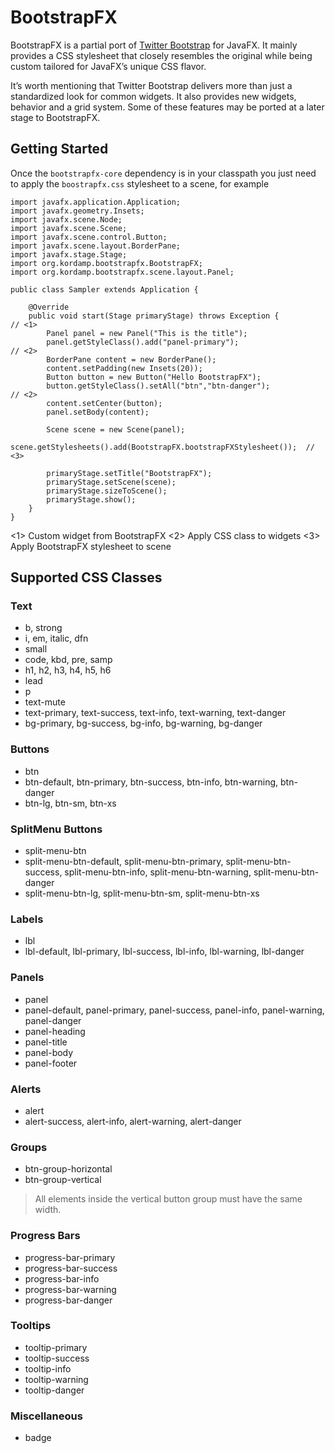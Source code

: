 # BootstrapFX

BootstrapFX is a partial port of [Twitter Bootstrap](https://getbootstrap.com/) for JavaFX. It mainly provides a CSS
stylesheet that closely resembles the original while being custom tailored for JavaFX’s unique CSS flavor.

It’s worth mentioning that Twitter Bootstrap delivers more than just a standardized look for common widgets. It also
provides new widgets, behavior and a grid system. Some of these features may be ported at a later stage to BootstrapFX.

## Getting Started

Once the `bootstrapfx-core` dependency is in your classpath you just need to apply the `boostrapfx.css` stylesheet to
a scene, for example

```
import javafx.application.Application;
import javafx.geometry.Insets;
import javafx.scene.Node;
import javafx.scene.Scene;
import javafx.scene.control.Button;
import javafx.scene.layout.BorderPane;
import javafx.stage.Stage;
import org.kordamp.bootstrapfx.BootstrapFX;
import org.kordamp.bootstrapfx.scene.layout.Panel;

public class Sampler extends Application {

    @Override
    public void start(Stage primaryStage) throws Exception {              // <1>
        Panel panel = new Panel("This is the title");
        panel.getStyleClass().add("panel-primary");                       // <2>
        BorderPane content = new BorderPane();
        content.setPadding(new Insets(20));
        Button button = new Button("Hello BootstrapFX");
        button.getStyleClass().setAll("btn","btn-danger");                // <2>
        content.setCenter(button);
        panel.setBody(content);

        Scene scene = new Scene(panel);
        scene.getStylesheets().add(BootstrapFX.bootstrapFXStylesheet());  // <3>

        primaryStage.setTitle("BootstrapFX");
        primaryStage.setScene(scene);
        primaryStage.sizeToScene();
        primaryStage.show();
    }
}
```

<1> Custom widget from BootstrapFX
<2> Apply CSS class to widgets
<3> Apply BootstrapFX stylesheet to scene

## Supported CSS Classes

### Text

* b, strong
* i, em, italic, dfn
* small
* code, kbd, pre, samp
* h1, h2, h3, h4, h5, h6
* lead
* p
* text-mute
* text-primary, text-success, text-info, text-warning, text-danger
* bg-primary, bg-success, bg-info, bg-warning, bg-danger

### Buttons

* btn
* btn-default, btn-primary, btn-success, btn-info, btn-warning, btn-danger
* btn-lg, btn-sm, btn-xs

### SplitMenu Buttons

* split-menu-btn
* split-menu-btn-default, split-menu-btn-primary, split-menu-btn-success, split-menu-btn-info, split-menu-btn-warning,
  split-menu-btn-danger
* split-menu-btn-lg, split-menu-btn-sm, split-menu-btn-xs

### Labels

* lbl
* lbl-default, lbl-primary, lbl-success, lbl-info, lbl-warning, lbl-danger

### Panels

* panel
* panel-default, panel-primary, panel-success, panel-info, panel-warning, panel-danger
* panel-heading
* panel-title
* panel-body
* panel-footer

### Alerts

* alert
* alert-success, alert-info, alert-warning, alert-danger

### Groups

* btn-group-horizontal
* btn-group-vertical

> All elements inside the vertical button group must have the same width.

### Progress Bars

* progress-bar-primary
* progress-bar-success
* progress-bar-info
* progress-bar-warning
* progress-bar-danger

### Tooltips

* tooltip-primary
* tooltip-success
* tooltip-info
* tooltip-warning
* tooltip-danger

### Miscellaneous

* badge